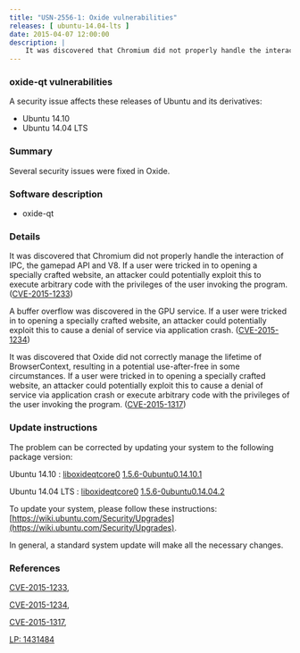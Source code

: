 ```yaml
---
title: "USN-2556-1: Oxide vulnerabilities"
releases: [ ubuntu-14.04-lts ]
date: 2015-04-07 12:00:00
description: |
    It was discovered that Chromium did not properly handle the interaction of IPC, the gamepad API and V8. If a user were tricked in to opening a specially crafted website, an attacker could potentially exploit this to execute arbitrary code with the privileges of the user invoking the program. ([CVE-2015-1233](http://people.ubuntu.com/~ubuntu-security/cve/CVE-2015-1233))
--- 
```

 
### oxide-qt vulnerabilities

A security issue affects these releases of Ubuntu and its derivatives:

* Ubuntu 14.10
* Ubuntu 14.04 LTS

### Summary

Several security issues were fixed in Oxide. 

### Software description

* oxide-qt 

### Details

It was discovered that Chromium did not properly handle the interaction of IPC, the gamepad API and V8. If a user were tricked in to opening a specially crafted website, an attacker could potentially exploit this to execute arbitrary code with the privileges of the user invoking the program. ([CVE-2015-1233](http://people.ubuntu.com/~ubuntu-security/cve/CVE-2015-1233))

A buffer overflow was discovered in the GPU service. If a user were tricked in to opening a specially crafted website, an attacker could potentially exploit this to cause a denial of service via application crash. ([CVE-2015-1234](http://people.ubuntu.com/~ubuntu-security/cve/CVE-2015-1234))

It was discovered that Oxide did not correctly manage the lifetime of BrowserContext, resulting in a potential use-after-free in some circumstances. If a user were tricked in to opening a specially crafted website, an attacker could potentially exploit this to cause a denial of service via application crash or execute arbitrary code with the privileges of the user invoking the program. ([CVE-2015-1317](http://people.ubuntu.com/~ubuntu-security/cve/CVE-2015-1317)) 

### Update instructions

The problem can be corrected by updating your system to the following package version:

Ubuntu 14.10
 : [liboxideqtcore0](https://launchpad.net/ubuntu/+source/oxide-qt) <span> [1.5.6-0ubuntu0.14.10.1](https://launchpad.net/ubuntu/+source/oxide-qt/1.5.6-0ubuntu0.14.10.1) </span> 

Ubuntu 14.04 LTS
 : [liboxideqtcore0](https://launchpad.net/ubuntu/+source/oxide-qt) <span> [1.5.6-0ubuntu0.14.04.2](https://launchpad.net/ubuntu/+source/oxide-qt/1.5.6-0ubuntu0.14.04.2) </span> 

To update your system, please follow these instructions: [https://wiki.ubuntu.com/Security/Upgrades](https://wiki.ubuntu.com/Security/Upgrades).

In general, a standard system update will make all the necessary changes. 

### References

 [CVE-2015-1233](http://people.ubuntu.com/~ubuntu-security/cve/CVE-2015-1233), 

 [CVE-2015-1234](http://people.ubuntu.com/~ubuntu-security/cve/CVE-2015-1234), 

 [CVE-2015-1317](http://people.ubuntu.com/~ubuntu-security/cve/CVE-2015-1317), 

 [LP: 1431484](https://launchpad.net/bugs/1431484)
 
